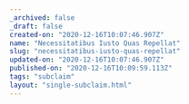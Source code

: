 ```yaml
---
_archived: false
_draft: false
created-on: "2020-12-16T10:07:46.907Z"
name: "Necessitatibus Iusto Quas Repellat"
slug: "necessitatibus-iusto-quas-repellat"
updated-on: "2020-12-16T10:07:46.907Z"
published-on: "2020-12-16T10:09:59.113Z"
tags: "subclaim"
layout: "single-subclaim.html"
---
```



